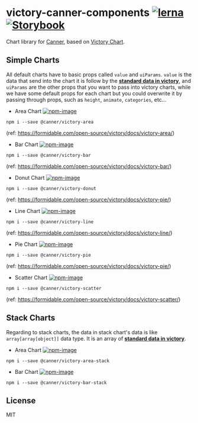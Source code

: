# victory-canner-components [![lerna](https://img.shields.io/badge/maintained%20with-lerna-cc00ff.svg)](https://lernajs.io/) [![Storybook](https://github.com/storybooks/press/blob/master/badges/storybook.svg)](https://canner.github.io/victory-canner-components/)

Chart library for [Canner](https://github.com/Canner/canner), based on [Victory Chart](https://formidable.com/open-source/victory).

## Simple Charts

All default charts have to basic props called `value` and `uiParams`. `value` is the data that send into the chart it is follow by the **[standard data in victory](https://formidable.com/open-source/victory/docs/common-props/#data)**, and `uiParams` are the other props that you want to pass into victory charts, while we have some default props for each chart but you could overwrite it by passing through props, such as `height`, `animate`, `categories`, etc...

- Area Chart [![npm-image](https://badge.fury.io/js/@canner/victory-area.svg)](https://www.npmjs.com/package/@canner/victory-area)

```
npm i --save @canner/victory-area
```

(ref: https://formidable.com/open-source/victory/docs/victory-area/)

- Bar Chart [![npm-image](https://badge.fury.io/js/@canner/victory-bar.svg)](https://www.npmjs.com/package/@canner/victory-bar)

```
npm i --save @canner/victory-bar
```

(ref: https://formidable.com/open-source/victory/docs/victory-bar/)

- Donut Chart [![npm-image](https://badge.fury.io/js/@canner/victory-donut.svg)](https://www.npmjs.com/package/@canner/victory-donut)

```
npm i --save @canner/victory-donut
```

(ref: https://formidable.com/open-source/victory/docs/victory-pie/)

- Line Chart [![npm-image](https://badge.fury.io/js/@canner/victory-line.svg)](https://www.npmjs.com/package/@canner/victory-line)

```
npm i --save @canner/victory-line
```

(ref: https://formidable.com/open-source/victory/docs/victory-line/)

- Pie Chart [![npm-image](https://badge.fury.io/js/@canner/victory-pie.svg)](https://www.npmjs.com/package/@canner/victory-pie)

```
npm i --save @canner/victory-pie
```

(ref: https://formidable.com/open-source/victory/docs/victory-pie/)

- Scatter Chart [![npm-image](https://badge.fury.io/js/@canner/victory-scatter.svg)](https://www.npmjs.com/package/@canner/victory-scatter)

```
npm i --save @canner/victory-scatter
```

(ref: https://formidable.com/open-source/victory/docs/victory-scatter/)

## Stack Charts

Regarding to stack charts, the data in stack chart's data is like `array[array[object]]` data type. It is an array of **[standard data in victory](https://formidable.com/open-source/victory/docs/common-props/#data)**.

- Area Chart [![npm-image](https://badge.fury.io/js/@canner/victory-area-stack.svg)](https://www.npmjs.com/package/@canner/victory-area-stack)

```
npm i --save @canner/victory-area-stack
```

- Bar Chart [![npm-image](https://badge.fury.io/js/@canner/victory-bar-stack.svg)](https://www.npmjs.com/package/@canner/victory-bar-stack)

```
npm i --save @canner/victory-bar-stack
```

## License

MIT